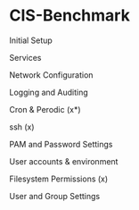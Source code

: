 # CIS-Benchmark

Initial Setup

Services

Network Configuration

Logging and Auditing

Cron & Perodic (x*)

ssh (x)

PAM and Password Settings

User accounts & environment

Filesystem Permissions (x)

User and Group Settings
